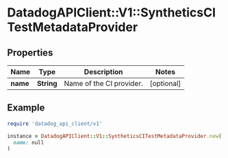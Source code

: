 # DatadogAPIClient::V1::SyntheticsCITestMetadataProvider

## Properties

| Name | Type | Description | Notes |
| ---- | ---- | ----------- | ----- |
| **name** | **String** | Name of the CI provider. | [optional] |

## Example

```ruby
require 'datadog_api_client/v1'

instance = DatadogAPIClient::V1::SyntheticsCITestMetadataProvider.new(
  name: null
)
```

